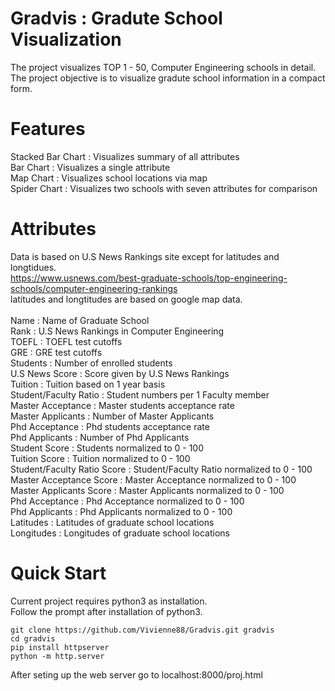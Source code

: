 # Gradvis : Gradute School Visualization
The project visualizes TOP 1 - 50, Computer Engineering schools in detail. \
The project objective is to visualize gradute school information in a compact form.

# Features
Stacked Bar Chart : Visualizes summary of all attributes \
Bar Chart : Visualizes a single attribute \
Map Chart : Visualizes school locations via map \
Spider Chart : Visualizes two schools with seven attributes for comparison

# Attributes
Data is based on U.S News Rankings site except for latitudes and longtidues. \
https://www.usnews.com/best-graduate-schools/top-engineering-schools/computer-engineering-rankings \
latitudes and longtitudes are based on google map data. \
\
Name : Name of Graduate School \
Rank : U.S News Rankings in Computer Engineering \
TOEFL : TOEFL test cutoffs \
GRE : GRE test cutoffs \
Students : Number of enrolled students \
U.S News Score : Score given by U.S News Rankings \
Tuition : Tuition based on 1 year basis \
Student/Faculty Ratio : Student numbers per 1 Faculty member \
Master Acceptance : Master students acceptance rate \
Master Applicants : Number of Master Applicants \
Phd Acceptance : Phd students acceptance rate \
Phd Applicants : Number of Phd Applicants \
Student Score : Students normalized to 0 - 100 \
Tuition Score : Tuition normalized to 0 - 100 \
Student/Faculty Ratio Score : Student/Faculty Ratio normalized to 0 - 100 \
Master Acceptance Score : Master Acceptance normalized to 0 - 100 \
Master Applicants Score : Master Applicants normalized to 0 - 100 \
Phd Acceptance : Phd Acceptance normalized to 0 - 100 \
Phd Applicants : Phd Applicants normalized to 0 - 100 \
Latitudes : Latitudes of graduate school locations \
Longitudes : Longitudes of graduate school locations

# Quick Start
Current project requires python3 as installation. \
Follow the prompt after installation of python3. 
```
git clone https://github.com/Vivienne88/Gradvis.git gradvis
cd gradvis
pip install httpserver
python -m http.server
```
After seting up the web server go to localhost:8000/proj.html
